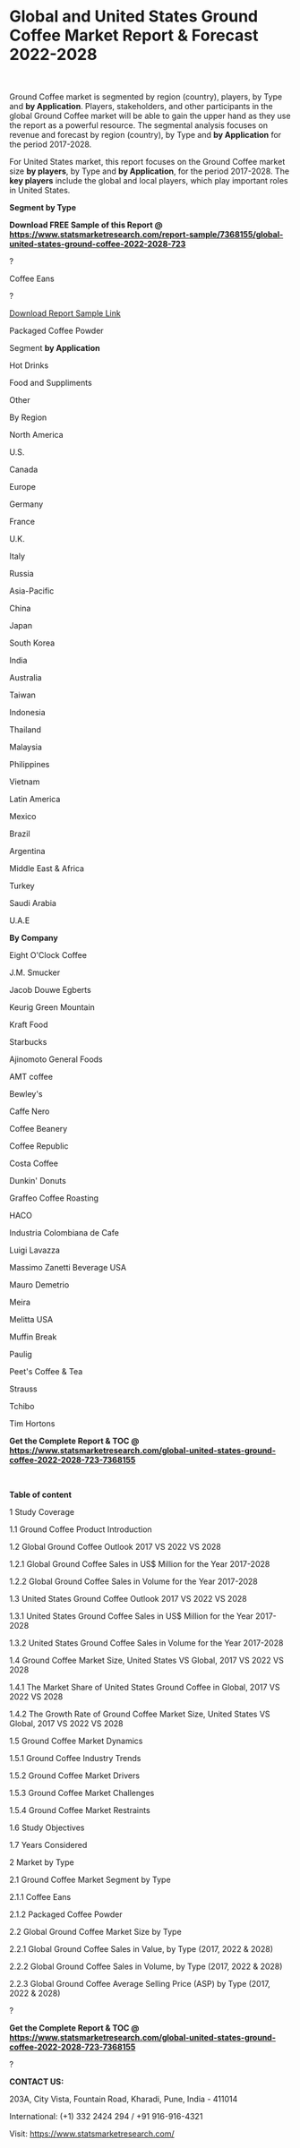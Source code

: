 <h1>Global and United States Ground Coffee Market Report & Forecast 2022-2028</h1><br/><p>Ground Coffee market is segmented by region (country), players, by Type and <strong>by Application</strong>. Players, stakeholders, and other participants in the global Ground Coffee market will be able to gain the upper hand as they use the report as a powerful resource. The segmental analysis focuses on revenue and forecast by region (country), by Type and <strong>by Application</strong> for the period 2017-2028.</p>
 
 
 
 <p>For United States market, this report focuses on the Ground Coffee market size <strong>by players</strong>, by Type and <strong>by Application</strong>, for the period 2017-2028. The <strong>key players</strong> include the global and local players, which play important roles in United States.</p>
 
 
 
 <p><strong>Segment by Type</strong></p>
 
 
 
 <div><b>Download FREE Sample of this Report @ <a href="https://www.statsmarketresearch.com/download-free-sample/7368155/global-united-states-ground-coffee-2022-2028-723">https://www.statsmarketresearch.com/report-sample/7368155/global-united-states-ground-coffee-2022-2028-723</a></b></div>
 
 
 
 <p>? </p>
 
 
 
 <p>Coffee Eans</p>
 
 
 
 <p>? </p>
 
 
 
 <p><a href="https://www.statsmarketresearch.com/download-free-sample/7368155/global-united-states-ground-coffee-2022-2028-723">Download Report Sample Link</a></p>
 
 
 
 <p>Packaged Coffee Powder</p>
 
 
 
 <p>Segment <strong>by Application</strong></p>
 
 
 
 <p>Hot Drinks</p>
 
 
 
 <p>Food and Suppliments</p>
 
 
 
 <p>Other</p>
 
 
 
 <p>By Region</p>
 
 
 
 <p>North America</p>
 
 
 
 <p>U.S.</p>
 
 
 
 <p>Canada</p>
 
 
 
 <p>Europe</p>
 
 
 
 <p>Germany</p>
 
 
 
 <p>France</p>
 
 
 
 <p>U.K.</p>
 
 
 
 <p>Italy</p>
 
 
 
 <p>Russia</p>
 
 
 
 <p>Asia-Pacific</p>
 
 
 
 <p>China</p>
 
 
 
 <p>Japan</p>
 
 
 
 <p>South Korea</p>
 
 
 
 <p>India</p>
 
 
 
 <p>Australia</p>
 
 
 
 <p>Taiwan</p>
 
 
 
 <p>Indonesia</p>
 
 
 
 <p>Thailand</p>
 
 
 
 <p>Malaysia</p>
 
 
 
 <p>Philippines</p>
 
 
 
 <p>Vietnam</p>
 
 
 
 <p>Latin America</p>
 
 
 
 <p>Mexico</p>
 
 
 
 <p>Brazil</p>
 
 
 
 <p>Argentina</p>
 
 
 
 <p>Middle East & Africa</p>
 
 
 
 <p>Turkey</p>
 
 
 
 <p>Saudi Arabia</p>
 
 
 
 <p>U.A.E</p>
 
 
 
 <p><strong>By Company</strong></p>
 
 
 
 <p>Eight O&#39;Clock Coffee</p>
 
 
 
 <p>J.M. Smucker</p>
 
 
 
 <p>Jacob Douwe Egberts</p>
 
 
 
 <p>Keurig Green Mountain</p>
 
 
 
 <p>Kraft Food</p>
 
 
 
 <p>Starbucks</p>
 
 
 
 <p>Ajinomoto General Foods</p>
 
 
 
 <p>AMT coffee</p>
 
 
 
 <p>Bewley&#39;s</p>
 
 
 
 <p>Caffe Nero</p>
 
 
 
 <p>Coffee Beanery</p>
 
 
 
 <p>Coffee Republic</p>
 
 
 
 <p>Costa Coffee</p>
 
 
 
 <p>Dunkin&#39; Donuts</p>
 
 
 
 <p>Graffeo Coffee Roasting</p>
 
 
 
 <p>HACO</p>
 
 
 
 <p>Industria Colombiana de Cafe</p>
 
 
 
 <p>Luigi Lavazza</p>
 
 
 
 <p>Massimo Zanetti Beverage USA</p>
 
 
 
 <p>Mauro Demetrio</p>
 
 
 
 <p>Meira</p>
 
 
 
 <p>Melitta USA</p>
 
 
 
 <p>Muffin Break</p>
 
 
 
 <p>Paulig</p>
 
 
 
 <p>Peet&#39;s Coffee & Tea</p>
 
 
 
 <p>Strauss</p>
 
 
 
 <p>Tchibo</p>
 
 
 
 <p>Tim Hortons</p>
 
 
 
 <div><b>Get the Complete Report & TOC @ <a href="https://www.statsmarketresearch.com/global-united-states-ground-coffee-2022-2028-723-7368155">https://www.statsmarketresearch.com/global-united-states-ground-coffee-2022-2028-723-7368155</a></b></div>
 
 
 
 <p><br />
 
 <b>Table of content</b></p>
 
 
 
 <p>1 Study Coverage<br />
 
 1.1 Ground Coffee Product Introduction<br />
 
 1.2 Global Ground Coffee Outlook 2017 VS 2022 VS 2028<br />
 
 1.2.1 Global Ground Coffee Sales in US$ Million for the Year 2017-2028<br />
 
 1.2.2 Global Ground Coffee Sales in Volume for the Year 2017-2028<br />
 
 1.3 United States Ground Coffee Outlook 2017 VS 2022 VS 2028<br />
 
 1.3.1 United States Ground Coffee Sales in US$ Million for the Year 2017-2028<br />
 
 1.3.2 United States Ground Coffee Sales in Volume for the Year 2017-2028<br />
 
 1.4 Ground Coffee Market Size, United States VS Global, 2017 VS 2022 VS 2028<br />
 
 1.4.1 The Market Share of United States Ground Coffee in Global, 2017 VS 2022 VS 2028<br />
 
 1.4.2 The Growth Rate of Ground Coffee Market Size, United States VS Global, 2017 VS 2022 VS 2028<br />
 
 1.5 Ground Coffee Market Dynamics<br />
 
 1.5.1 Ground Coffee Industry Trends<br />
 
 1.5.2 Ground Coffee Market Drivers<br />
 
 1.5.3 Ground Coffee Market Challenges<br />
 
 1.5.4 Ground Coffee Market Restraints<br />
 
 1.6 Study Objectives<br />
 
 1.7 Years Considered<br />
 
 2 Market by Type<br />
 
 2.1 Ground Coffee Market Segment by Type<br />
 
 2.1.1 Coffee Eans<br />
 
 2.1.2 Packaged Coffee Powder<br />
 
 2.2 Global Ground Coffee Market Size by Type<br />
 
 2.2.1 Global Ground Coffee Sales in Value, by Type (2017, 2022 & 2028)<br />
 
 2.2.2 Global Ground Coffee Sales in Volume, by Type (2017, 2022 & 2028)<br />
 
 2.2.3 Global Ground Coffee Average Selling Price (ASP) by Type (2017, 2022 & 2028)<br />
 
 ? </p>
 
 
 
 <div><b>Get the Complete Report & TOC @ <a href="https://www.statsmarketresearch.com/global-united-states-ground-coffee-2022-2028-723-7368155">https://www.statsmarketresearch.com/global-united-states-ground-coffee-2022-2028-723-7368155</a></b></div>
 
 
 
 <p>? </p>
 
 
 
 <p><b>CONTACT US:</b><br />
 
 203A, City Vista, Fountain Road, Kharadi, Pune, India - 411014<br />
 
 International: (+1) 332 2424 294 / +91 916-916-4321<br />
 
 Visit: <a href="https://www.statsmarketresearch.com/">https://www.statsmarketresearch.com/</a></p>